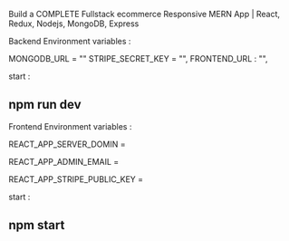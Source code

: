  Build a COMPLETE Fullstack ecommerce Responsive MERN App | React, Redux, Nodejs, MongoDB, Express

Backend Environment variables  : 

MONGODB_URL = ""
STRIPE_SECRET_KEY = "",
FRONTEND_URL : "",

start : 

## npm run dev 


Frontend Environment variables  :

REACT_APP_SERVER_DOMIN = <backend url>

REACT_APP_ADMIN_EMAIL = <admin email id >

REACT_APP_STRIPE_PUBLIC_KEY  = <stripe public key>

start : 

## npm start
